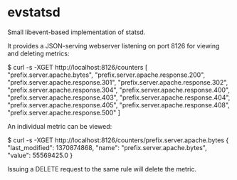 evstatsd
========

Small libevent-based implementation of statsd.

It provides a JSON-serving webserver listening on port 8126 for viewing and
deleting metrics:

 $ curl -s -XGET http://localhost:8126/counters
 [
     "prefix.server.apache.bytes",
     "prefix.server.apache.response.200",
     "prefix.server.apache.response.301",
     "prefix.server.apache.response.302",
     "prefix.server.apache.response.304",
     "prefix.server.apache.response.400",
     "prefix.server.apache.response.403",
     "prefix.server.apache.response.404",
     "prefix.server.apache.response.405",
     "prefix.server.apache.response.408",
     "prefix.server.apache.response.500"
 ]

An individual metric can be viewed:

 $ curl -s -XGET http://localhost:8126/counters/prefix.server.apache.bytes
 {
     "last_modified": 1370874868,
     "name": "prefix.server.apache.bytes",
     "value": 55569425.0
 }

Issuing a DELETE request to the same rule will delete the metric.
